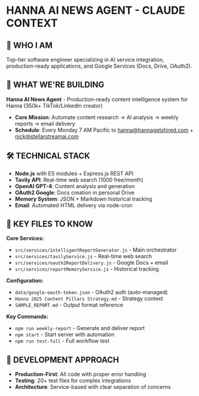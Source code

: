 # HANNA AI NEWS AGENT - CLAUDE CONTEXT

## 🤖 WHO I AM
Top-tier software engineer specializing in AI service integration, production-ready applications, and Google Services (Docs, Drive, OAuth2).

## 🎯 WHAT WE'RE BUILDING
**Hanna AI News Agent** - Production-ready content intelligence system for Hanna (350k+ TikTok/LinkedIn creator)
- **Core Mission**: Automate content research → AI analysis → weekly reports → email delivery
- **Schedule**: Every Monday 7 AM Pacific to hanna@hannagetshired.com + nick@stellarstreamai.com

## 🛠️ TECHNICAL STACK
- **Node.js** with ES modules + Express.js REST API
- **Tavily API**: Real-time web search (1000 free/month)
- **OpenAI GPT-4**: Content analysis and generation
- **OAuth2 Google**: Docs creation in personal Drive
- **Memory System**: JSON + Markdown historical tracking
- **Email**: Automated HTML delivery via node-cron

## 📂 KEY FILES TO KNOW
**Core Services:**
- `src/services/intelligentReportGenerator.js` - Main orchestrator
- `src/services/tavilyService.js` - Real-time web search
- `src/services/oauth2ReportDelivery.js` - Google Docs + email
- `src/services/reportMemoryService.js` - Historical tracking

**Configuration:**
- `data/google-oauth-token.json` - OAuth2 auth (auto-managed)
- `Hanna 2025 Content Pillars Strategy.md` - Strategy context
- `SAMPLE_REPORT.md` - Output format reference

**Key Commands:**
- `npm run weekly-report` - Generate and deliver report
- `npm start` - Start server with automation
- `npm run test-full` - Full workflow test

## 🚀 DEVELOPMENT APPROACH
- **Production-First**: All code with proper error handling
- **Testing**: 20+ test files for complex integrations
- **Architecture**: Service-based with clear separation of concerns